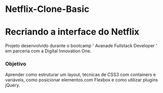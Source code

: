# Netflix-Clone-Basic

# Recriando a interface do Netflix

Projeto desenvolvido durante o bootcamp ' Avanade Fullstack Developer ' em parceria com a Digital Innovation One.

### Objetivo

Aprender como estruturar um layout, técnicas de CSS3 com containers e variáveis, como posicionar elementos com Flexbox e como utilizar plugins jQuery.

